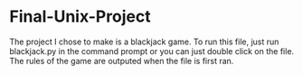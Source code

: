 # Final-Unix-Project

The project I chose to make is a blackjack game. 
To run this file, just run blackjack.py in the command prompt or you can just double click on the file.
The rules of the game are outputed when the file is first ran. 
